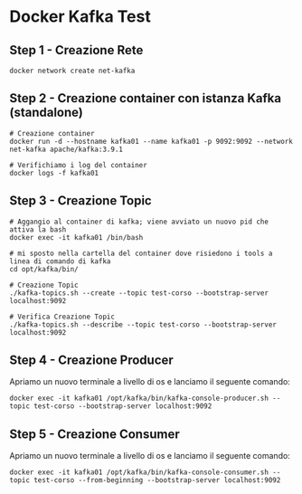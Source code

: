 # Docker Kafka Test


## Step 1 - Creazione Rete

```shell
docker network create net-kafka
```

## Step 2 - Creazione container con istanza Kafka (standalone)

```shell
# Creazione container
docker run -d --hostname kafka01 --name kafka01 -p 9092:9092 --network net-kafka apache/kafka:3.9.1

# Verifichiamo i log del container
docker logs -f kafka01
```

## Step 3 - Creazione Topic

```shell
# Aggangio al container di kafka; viene avviato un nuovo pid che attiva la bash
docker exec -it kafka01 /bin/bash

# mi sposto nella cartella del container dove risiedono i tools a linea di comando di kafka
cd opt/kafka/bin/

# Creazione Topic
./kafka-topics.sh --create --topic test-corso --bootstrap-server localhost:9092

# Verifica Creazione Topic
./kafka-topics.sh --describe --topic test-corso --bootstrap-server localhost:9092
```

## Step 4 - Creazione Producer

Apriamo un nuovo terminale a livello di os e lanciamo il seguente comando:
```shell
docker exec -it kafka01 /opt/kafka/bin/kafka-console-producer.sh --topic test-corso --bootstrap-server localhost:9092
```

## Step 5 - Creazione Consumer

Apriamo un nuovo terminale a livello di os e lanciamo il seguente comando:
```shell
docker exec -it kafka01 /opt/kafka/bin/kafka-console-consumer.sh --topic test-corso --from-beginning --bootstrap-server localhost:9092
``` 
